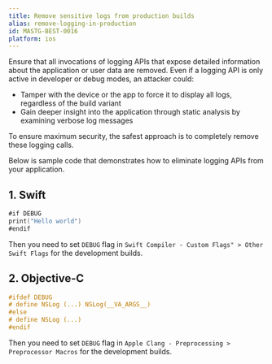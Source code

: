 ```yaml
---
title: Remove sensitive logs from production builds
alias: remove-logging-in-production
id: MASTG-BEST-0016
platform: ios
---
```


Ensure that all invocations of logging APIs that expose detailed information about the application or user data are removed. Even if a logging API is only active in developer or debug modes, an attacker could:

- Tamper with the device or the app to force it to display all logs, regardless of the build variant
- Gain deeper insight into the application through static analysis by examining verbose log messages

To ensure maximum security, the safest approach is to completely remove these logging calls.

Below is sample code that demonstrates how to eliminate logging APIs from your application.

## 1. Swift

```swift
#if DEBUG
print("Hello world")
#endif
```

Then you need to set `DEBUG` flag in `Swift Compiler - Custom Flags" > Other Swift Flags` for the development builds.

## 2. Objective-C

```objectivec
#ifdef DEBUG 
# define NSLog (...) NSLog(__VA_ARGS__) 
#else 
# define NSLog (...) 
#endif
```

Then you need to set `DEBUG` flag in `Apple Clang - Preprocessing > Preprocessor Macros` for the development builds.
